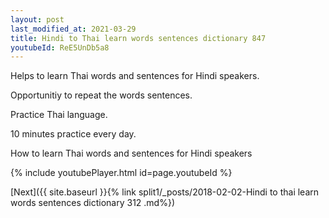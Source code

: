 ```yaml
---
layout: post
last_modified_at: 2021-03-29
title: Hindi to Thai learn words sentences dictionary 847 
youtubeId: ReE5UnDb5a8
---
```

 
 
Helps to learn Thai words and sentences for Hindi speakers.

Opportunitiy to repeat the words sentences. 

Practice Thai language. 
 
10 minutes practice every day. 
 
How to learn Thai words and sentences for Hindi speakers 
 
{% include youtubePlayer.html id=page.youtubeId %}
 
 
[Next]({{ site.baseurl }}{% link  split1/_posts/2018-02-02-Hindi to thai learn words sentences dictionary 312 .md%})
 
